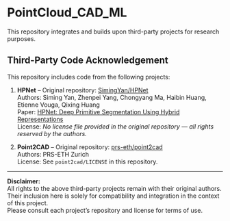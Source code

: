 # PointCloud_CAD_ML

This repository integrates and builds upon third-party projects for research purposes.

## Third-Party Code Acknowledgement

This repository includes code from the following projects:

1. **HPNet** – Original repository: [SimingYan/HPNet](https://github.com/SimingYan/HPNet)  
   Authors: Siming Yan, Zhenpei Yang, Chongyang Ma, Haibin Huang, Etienne Vouga, Qixing Huang  
   Paper: [HPNet: Deep Primitive Segmentation Using Hybrid Representations](https://arxiv.org/abs/2105.10620)  
   License: *No license file provided in the original repository — all rights reserved by the authors.*

2. **Point2CAD** – Original repository: [prs-eth/point2cad](https://github.com/prs-eth/point2cad)  
   Authors: PRS-ETH Zurich  
   License: See `point2cad/LICENSE` in this repository.

---

**Disclaimer:**  
All rights to the above third-party projects remain with their original authors.  
Their inclusion here is solely for compatibility and integration in the context of this project.  
Please consult each project’s repository and license for terms of use.
